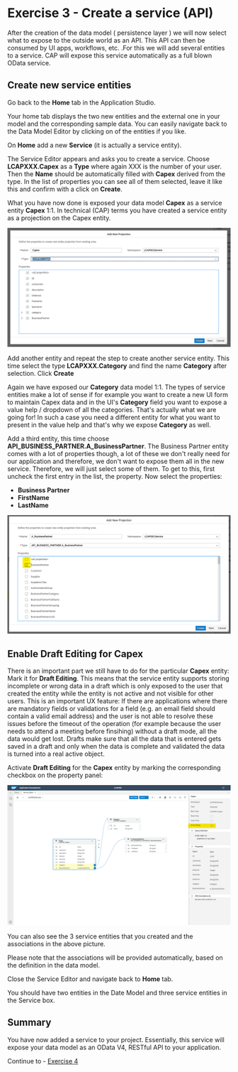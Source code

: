 # Exercise 3 - Create a service (API)

After the creation of the data model ( persistence layer ) we will now select what to expose to the outside world as an API. This API can then be consumed by UI apps, workflows, etc. .For this we will add several entities to a service. CAP will expose this service automatically as a full blown OData service.

## Create new service entities

Go back to the **Home** tab in the Application Studio.

Your home tab displays the two new entities and the external one in your model and the corresponding sample data. You can easily navigate back to the Data Model Editor by clicking on of the entities if you like.

On **Home** add a new **Service** (it is actually a service entity). 

The Service Editor appears and asks you to create a service. Choose  **LCAPXXX.Capex** as a **Type** where again XXX is the number of your user. Then the **Name** should be automatically filled with **Capex** derived from the type. In the list of properties you can see all of them selected, leave it like this and confirm with a click on **Create**.

What you have now done is exposed your data model **Capex** as a service entity **Capex** 1:1. In technical (CAP) terms you have created a service entity as a projection on the Capex entity.

![](/exercises/ex3/images/LCAP_32.png)


Add another entity and repeat the step to create another service entity. This time select the type **LCAPXXX.Category** and find the name **Category** after selection. Click **Create**

Again we have exposed our **Category** data model 1:1. The types of service entities make a lot of sense if for example you want to create a new UI form to maintain Capex data and in the UI's **Category** field you want to expose a value help / dropdown of all the categories. That's actually what we are going for! In such a case you need a different entity for what you want to present in the value help and that's why we expose **Category** as well.

Add a third entity, this time choose **API_BUSINESS_PARTNER.A_BusinessPartner**. The Business Partner entity comes with a lot of properties though, a lot of these we don't really need for our application and therefore, we don't want to expose them all in the new service. Therefore, we will just select some of them. To get to this, first uncheck the first entry in the list, the **<all properties>** property. Now select the properties:
- **Business Partner**
- **FirstName**
- **LastName**

![](/exercises/ex3/images/LCAP_33.png)

## Enable Draft Editing for Capex 

There is an important part we still have to do for the particular **Capex** entity: Mark it for **Draft Editing**. This means that the service entity supports storing incomplete or wrong data in a draft which is only exposed to the user that created the entity while the entity is not active and not visible for other users. This is an important UX feature: If there are applications where there are mandatory fields or validations for a field (e.g. an email field should contain a valid email address) and the user is not able to resolve these issues before the timeout of the operation (for example because the user needs to attend a meeting before finsihing) without a draft mode, all the data would get lost. Drafts make sure that all the data that is entered gets saved in a draft and only when the data is complete and validated the data is turned into a real active object. 

Activate **Draft Editing** for the **Capex** entity by marking the corresponding checkbox on the property panel:

![](/exercises/ex3/images/LCAP_34.png)

You can also see the 3 service entities that you created and the associations in the above picture.

Please note that the associations will be provided automatically, based on the definition in the data model.

Close the Service Editor and navigate back to **Home** tab.

You should have two entities in the Date Model and three service entities in the Service box.

## Summary
You have now added a service to your project. Essentially, this service will expose your data model as an OData V4, RESTful API to your application.

Continue to - [Exercise 4](../ex4/README.md)
